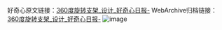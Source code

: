 好奇心原文链接：[360度旋转支架_设计_好奇心日报-](https://www.qdaily.com/articles/4055.html)
WebArchive归档链接：[360度旋转支架_设计_好奇心日报-](http://web.archive.org/web/20190623153504/https://www.qdaily.com/articles/4055.html)
![image](http://ww3.sinaimg.cn/large/007d5XDply1g3vduyh61zj30u03axkaa)
